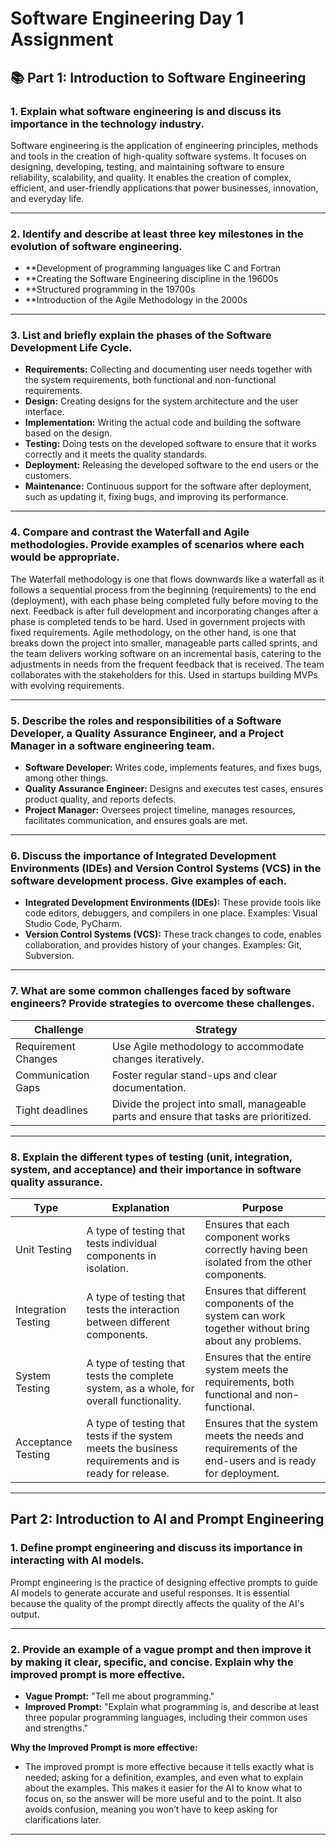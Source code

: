 # Software Engineering Day 1 Assignment

## 📚 Part 1: Introduction to Software Engineering

### 1. Explain what software engineering is and discuss its importance in the technology industry.
Software engineering is the application of engineering principles, methods and tools in the creation of high-quality software systems. It focuses on designing, developing, testing, and maintaining software to ensure reliability, scalability, and quality. It enables the creation of complex, efficient, and user-friendly applications that power businesses, innovation, and everyday life.

---

### 2. Identify and describe at least three key milestones in the evolution of software engineering.
- **Development of programming languages like C and Fortran
- **Creating the Software Engineering discipline in the 19600s
- **Structured programming in the 19700s
- **Introduction of the Agile Methodology in the 2000s

---

### 3. List and briefly explain the phases of the Software Development Life Cycle.
- **Requirements:** Collecting and documenting user needs together with the system requirements, both functional and non-functional requirements.
- **Design:** Creating designs for the system architecture and the user interface.
- **Implementation:** Writing the actual code and building the software based on the design.
- **Testing:** Doing tests on the developed software to ensure that it works correctly and it meets the quality standards.
- **Deployment:** Releasing the developed software to the end users or the customers.
- **Maintenance:** Continuous support for the software after deployment, such as updating it, fixing bugs, and improving its performance.

---

### 4. Compare and contrast the Waterfall and Agile methodologies. Provide examples of scenarios where each would be appropriate.
The Waterfall methodology is one that flows downwards like a waterfall as it follows a sequential process from the beginning (requirements) to the end (deployment), with each phase being completed fully before moving to the next. Feedback is after full development and incorporating changes after a phase is completed tends to be hard. Used in government projects with fixed requirements. Agile methodology, on the other hand, is one that breaks down the project into smaller, manageable parts called sprints, and the team delivers working software on an incremental basis, catering to the adjustments in needs from the frequent feedback that is received. The team collaborates with the stakeholders for this. Used in startups building MVPs with evolving requirements.

---

### 5. Describe the roles and responsibilities of a Software Developer, a Quality Assurance Engineer, and a Project Manager in a software engineering team.
- **Software Developer:** Writes code, implements features, and fixes bugs, among other things.
- **Quality Assurance Engineer:** Designs and executes test cases, ensures product quality, and reports defects.
- **Project Manager:** Oversees project timeline, manages resources, facilitates communication, and ensures goals are met.

---

### 6. Discuss the importance of Integrated Development Environments (IDEs) and Version Control Systems (VCS) in the software development process. Give examples of each.
- **Integrated Development Environments (IDEs):** These provide tools like code editors, debuggers, and compilers in one place. Examples: Visual Studio Code, PyCharm.
- **Version Control Systems (VCS):** These track changes to code, enables collaboration, and provides history of your changes. Examples: Git, Subversion.

---

### 7. What are some common challenges faced by software engineers? Provide strategies to overcome these challenges.
| Challenge | Strategy |
|---|---|
| Requirement Changes | Use Agile methodology to accommodate changes iteratively. |
| Communication Gaps | Foster regular stand-ups and clear documentation. |
| Tight deadlines | Divide the project into small, manageable parts and ensure that tasks are prioritized. |

---

### 8. Explain the different types of testing (unit, integration, system, and acceptance) and their importance in software quality assurance.
| Type | Explanation | Purpose |
|---|---|---|
| Unit Testing | A type of testing that tests individual components in isolation. | Ensures that each component works correctly having been isolated from the other components. |
| Integration Testing | A type of testing that tests the interaction between different components. | Ensures that different components of the system can work together without bring about any problems. |
| System Testing | A type of testing that tests the complete system, as a whole, for overall functionality. | Ensures that the entire system meets the requirements, both functional and non-functional. |
| Acceptance Testing | A type of testing that tests if the system meets the business requirements and is ready for release. | Ensures that the system meets the needs and requirements of the end-users and is ready for deployment. |

---

## Part 2: Introduction to AI and Prompt Engineering

### 1. Define prompt engineering and discuss its importance in interacting with AI models.
Prompt engineering is the practice of designing effective prompts to guide AI models to generate accurate and useful responses. It is essential because the quality of the prompt directly affects the quality of the AI's output.

---

### 2. Provide an example of a vague prompt and then improve it by making it clear, specific, and concise. Explain why the improved prompt is more effective.
- **Vague Prompt:** "Tell me about programming."
- **Improved Prompt:** "Explain what programming is, and describe at least three popular programming languages, including their common uses and strengths."

**Why the Improved Prompt is more effective:**
- The improved prompt is more effective because it tells exactly what is needed; asking for a definition, examples, and even what to explain about the examples. This makes it easier for the AI to know what to focus on, so the answer will be more useful and to the point. It also avoids confusion, meaning you won’t have to keep asking for clarifications later.

---
